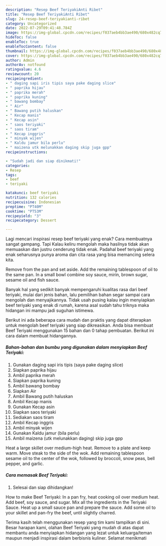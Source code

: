```yaml
---
description: "Resep Beef TeriyakiAnti Ribet"
title: "Resep Beef TeriyakiAnti Ribet"
slug: 24-resep-beef-teriyakianti-ribet
category: Uncategorized
date: 2022-07-29T09:41:48.784Z
image: https://img-global.cpcdn.com/recipes/f037aeb4bb3ae490/680x482cq70/beef-teriyaki-foto-resep-utama.jpg
hideToc: false
enableToc: true
enableTocContent: false
thumbnail: https://img-global.cpcdn.com/recipes/f037aeb4bb3ae490/680x482cq70/beef-teriyaki-foto-resep-utama.jpg
cover: https://img-global.cpcdn.com/recipes/f037aeb4bb3ae490/680x482cq70/beef-teriyaki-foto-resep-utama.jpg
author: Admin
authorAv: notfound
ratingvalue: 4.6
reviewcount: 20
recipeingredient:
- " daging sapi iris tipis saya pake daging slice"
- " paprika hijau"
- " paprika merah"
- " paprika kuning"
- " bawang bombay"
- " Air"
- " Bawang putih haluskan"
- " Kecap manis"
- " Kecap asin"
- " saos teriyaki"
- " saos tiram"
- " Kecap inggris"
- " minyak wijen"
- " Kaldu jamur bila perlu"
- " maizena utk melunakkan daging skip juga gpp"
recipeinstructions:

- "Sudah jadi dan siap dinikmati!"
categories:
- Resep
tags:
- beef
- teriyaki

katakunci: beef teriyaki 
nutrition: 132 calories
recipecuisine: Indonesian
preptime: "PT40M"
cooktime: "PT53M"
recipeyield: "3"
recipecategory: Dessert

---
```



Lagi mencari inspirasi resep beef teriyaki yang enak? Cara membuatnya sangat gampang. Tapi Kalau keliru mengolah maka hasilnya tidak akan memuaskan dan justru cenderung tidak enak. Padahal beef teriyaki yang enak seharusnya punya aroma dan cita rasa yang bisa memancing selera kita.


Remove from the pan and set aside. Add the remaining tablespoon of oil to the same pan. In a small bowl combine soy sauce, mirin, brown sugar, sesame oil and fish sauce.

Banyak hal yang sedikit banyak mempengaruhi kualitas rasa dari beef teriyaki, mulai dari jenis bahan, lalu pemilihan bahan segar sampai cara mengolah dan menyajikannya. Tidak usah pusing kalau ingin menyiapkan beef teriyaki yang enak di rumah, karena asal sudah tahu triknya maka hidangan ini mampu jadi suguhan istimewa.


Berikut ini ada beberapa cara mudah dan praktis yang dapat diterapkan untuk mengolah beef teriyaki yang siap dikreasikan. Anda bisa membuat Beef Teriyaki menggunakan 15 bahan dan 0 tahap pembuatan. Berikut ini cara dalam membuat hidangannya.

<!--inarticleads1-->

##### Bahan-bahan dan bumbu yang digunakan dalam menyiapkan Beef Teriyaki:

1. Gunakan  daging sapi iris tipis (saya pake daging slice)
1. Siapkan  paprika hijau
1. Ambil  paprika merah
1. Siapkan  paprika kuning
1. Ambil  bawang bombay
1. Siapkan  Air
1. Ambil  Bawang putih haluskan
1. Ambil  Kecap manis
1. Gunakan  Kecap asin
1. Siapkan  saos teriyaki
1. Sediakan  saos tiram
1. Ambil  Kecap inggris
1. Ambil  minyak wijen
1. Gunakan  Kaldu jamur (bila perlu)
1. Ambil  maizena (utk melunakkan daging) skip juga gpp


Heat a large skillet over medium-high heat. Remove to a plate and keep warm. Move steak to the side of the wok. Add remaining tablespoon sesame oil to the center of the wok, followed by broccoli, snow peas, bell pepper, and garlic. 

<!--inarticleads2-->

##### Cara memasak Beef Teriyaki:


1. Selesai dan siap dihidangkan!

How to make Beef Teriyaki: In a pan fry, heat cooking oil over medium heat. Add beef, soy sauce, and sugar. Mix all the ingredients in the Teriyaki Sauce. Heat up a small sauce pan and prepare the sauce. Add some oil to your skillet and pan-fry the beef, until slightly charred. 

Terima kasih telah menggunakan resep yang tim kami tampilkan di sini. Besar harapan kami, olahan Beef Teriyaki yang mudah di atas dapat membantu anda menyiapkan hidangan yang lezat untuk keluarga/teman maupun menjadi inspirasi dalam berbisnis kuliner. Selamat menikmati
